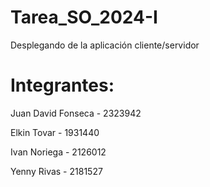 # Tarea_SO_2024-I
Desplegando de la aplicación cliente/servidor

# Integrantes:

  Juan David Fonseca - 2323942
  
  Elkin Tovar - 1931440
  
  Ivan Noriega - 2126012

  Yenny Rivas - 2181527
